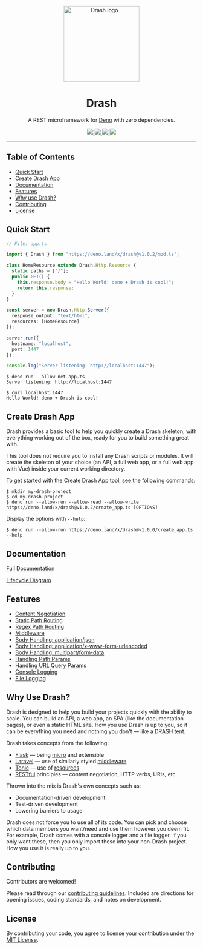 <p align="center">
  <img height="200" src="https://drash.land/public/assets/img/drash.svg" alt="Drash logo">
  <h1 align="center">Drash</h1>
</p>
<p align="center">A REST microframework for <a href="https://github.com/denoland/deno">Deno</a> with zero dependencies.</p>
<p align="center">
  <a href="https://github.com/drashland/deno-drash/releases">
    <img src="https://img.shields.io/github/release/drashland/deno-drash.svg?color=bright_green&label=latest">
  </a>
  <a href="https://github.com/drashland/deno-drash/actions">
    <img src="https://img.shields.io/github/workflow/status/drashland/deno-drash/master?label=ci">
  </a>
  <a href="https://discord.gg/SgejNXq">
    <img src="https://img.shields.io/badge/chat-on%20discord-blue">
  </a>
  <a href="https://twitter.com/drash_land">
    <img src="https://img.shields.io/twitter/url?label=%40drash_land&style=social&url=https%3A%2F%2Ftwitter.com%2Fdrash_land">
  </a>
</p>

---

## Table of Contents
- [Quick Start](#quick-start)
- [Create Drash App](#create-drash-app)
- [Documentation](#documentation)
- [Features](#features)
- [Why use Drash?](#why-use-drash)
- [Contributing](#contributing)
- [License](#license)

## Quick Start
```typescript
// File: app.ts

import { Drash } from "https://deno.land/x/drash@v1.0.2/mod.ts";

class HomeResource extends Drash.Http.Resource {
  static paths = ["/"];
  public GET() {
    this.response.body = "Hello World! deno + Drash is cool!";
    return this.response;
  }
}

const server = new Drash.Http.Server({
  response_output: "text/html",
  resources: [HomeResource]
});

server.run({
  hostname: "localhost",
  port: 1447
});

console.log("Server listening: http://localhost:1447");
```

```
$ deno run --allow-net app.ts
Server listening: http://localhost:1447
```

```
$ curl localhost:1447
Hello World! deno + Drash is cool!
```

## Create Drash App

Drash provides a basic tool to help you quickly create a Drash skeleton, with everything working out of the box, ready for you to build something great with.

This tool does not require you to install any Drash scripts or modules. It will create the skeleton of your choice (an API, a full web app, or a full web app with Vue) inside your current working directory.

To get started with the Create Drash App tool, see the following commands:

```
$ mkdir my-drash-project
$ cd my-drash-project
$ deno run --allow-run --allow-read --allow-write https://deno.land/x/drash@v1.0.2/create_app.ts [OPTIONS]
```

Display the options with `--help`:

```
$ deno run --allow-run https://deno.land/x/drash@v1.0.0/create_app.ts --help
```

## Documentation

[Full Documentation](https://drash.land/docs)

[Lifecycle Diagram](http://drash.land/docs/#/lifecycle-diagram)

## Features

- [Content Negotiation](http://drash.land/docs/#/advanced-tutorials/content-negotiation/user-profiles)
- [Static Path Routing](http://drash.land/docs/#/tutorials/servers/serving-static-paths)
- [Regex Path Routing](http://drash.land/docs/#/tutorials/resources/creating-a-resource#regular-expression-uris)
- [Middleware](http://drash.land/docs/#/tutorials/middleware/introduction)
- [Body Handling: application/json](http://drash.land/docs/#/tutorials/requests/handling-application-json-bodies)
- [Body Handling: application/x-www-form-urlencoded](http://drash.land/docs/#/tutorials/requests/handling-application-x-www-form-urlencoded-bodies)
- [Body Handling: multipart/form-data](http://drash.land/docs/#/tutorials/requests/handling-multipart-form-data-bodies)
- [Handling Path Params](http://drash.land/docs/#/tutorials/requests/handling-path-params)
- [Handling URL Query Params](http://drash.land/docs/#/tutorials/requests/handling-url-query-params)
- [Console Logging](http://drash.land/docs/#/tutorials/logging/logging-to-the-terminal)
- [File Logging](http://drash.land/docs/#/tutorials/logging/logging-to-files)

## Why Use Drash?

Drash is designed to help you build your projects quickly with the ability to scale. You can build an API, a web app, an SPA (like the documentation pages), or even a static HTML site. How you use Drash is up to you, so it can be everything you need and nothing you don't &mdash; like a DRASH tent.


Drash takes concepts from the following:


* <a href="https://flask.palletsprojects.com/en/1.1.x/" target="_BLANK">Flask</a> &mdash; being <a href="https://flask.palletsprojects.com/en/1.1.x/foreword/#what-does-micro-mean" target="_BLANK">micro</a> and extensible
* <a href="https://laravel.com/" target="_BLANK">Laravel</a> &mdash; use of similarly styled <a href="https://laravel.com/docs/master/middleware">middleware</a>
* <a href="https://www.peej.co.uk/tonic/" target="_BLANK">Tonic</a> &mdash; use of <a href="https://github.com/peej/tonic#how-it-works" target="_BLANK">resources</a>
* <a href="https://www.restapitutorial.com/lessons/whatisrest.html" target="_BLANK">RESTful</a> principles &mdash; content negotiation, HTTP verbs, URIs, etc.

Thrown into the mix is Drash's own concepts such as:


* Documentation-driven development
* Test-driven development
* Lowering barriers to usage

Drash does not force you to use all of its code. You can pick and choose which data members you want/need and use them however you deem fit. For example, Drash comes with a console logger and a file logger. If you only want these, then you only import these into your non-Drash project. How you use it is really up to you.

## Contributing

Contributors are welcomed!

Please read through our [contributing guidelines](./.github/CONTRIBUTING.md). Included are directions for opening issues, coding standards, and notes on development.

## License
By contributing your code, you agree to license your contribution under the [MIT License](./LICENSE).
